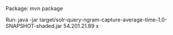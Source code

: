 Package:
mvn package

Run:
java -jar target/solr-query-ngram-capture-average-time-1.0-SNAPSHOT-shaded.jar 54.201.21.89 x
